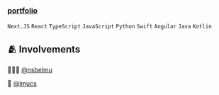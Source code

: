 ### [portfolio](https://d5vis.github.io)

`Next.JS` `React` `TypeScript` `JavaScript` `Python` `Swift` `Angular` `Java` `Kotlin`

## 🫂 Involvements

🧑🏾‍💻 [@nsbelmu](https://www.instagram.com/nsbelmu)

🏫 [@lmucs](https://sites.google.com/view/lmucs/)
